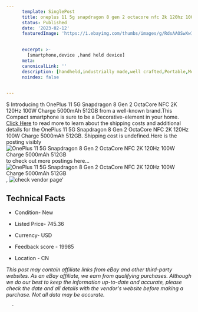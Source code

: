 ```yaml
---
      template: SinglePost
      title: oneplus 11 5g snapdragon 8 gen 2 octacore nfc 2k 120hz 100w charge 5000mah 512gb
      status: Published
      date: '2023-02-12'
      featuredImage: 'https://i.ebayimg.com/thumbs/images/g/RdsAAOSwXw1j3MT0/s-l225.jpg'
       

      excerpt: >-
        [smartphone,device ,hand held device]
      meta:
      canonicalLink: ''
      description: [handheld,industrially made,well crafted,Portable,Mobile,Compact,Convenient,Lightweight,Maneuverable,Man-portable,Miniature,Carriable,Hand-held,Light,Holdable,Transportable,Mobile device,Pocket-sized,On-the-go,Wireless,Cordless,Compact size,Convenient size, smartphone,device ,hand held device]
      noindex: false
      

---
```

$
      Introducing th OnePlus 11 5G Snapdragon 8 Gen 2 OctaCore NFC 2K 120Hz 100W Charge 5000mAh 512GB from a well-known brand.This Compact smartphone is sure to be a Decorative-element in your home. [Click Here](https://www.ebay.com/itm/195545710722?hash=item2d876ec082%3Ag%3ARdsAAOSwXw1j3MT0&mkevt=1&mkcid=1&mkrid=711-53200-19255-0&campid=%253CePNCampaignId%253E&customid=%253CreferenceId%253E&toolid=10049) to read more to learn about the shipping costs and additional details for the OnePlus 11 5G Snapdragon 8 Gen 2 OctaCore NFC 2K 120Hz 100W Charge 5000mAh 512GB. Shipping cost is undefined.Here is the posting visibly ![OnePlus 11 5G Snapdragon 8 Gen 2 OctaCore NFC 2K 120Hz 100W Charge 5000mAh 512GB](https://i.ebayimg.com/thumbs/images/g/RdsAAOSwXw1j3MT0/s-l225.jpg) to check out more postings here... ![OnePlus 11 5G Snapdragon 8 Gen 2 OctaCore NFC 2K 120Hz 100W Charge 5000mAh 512GB](https://i.ebayimg.com/images/g/RdsAAOSwXw1j3MT0/s-l960.jpg), ![check vendor page](https://origin-galleryplus.ebayimg.com/ws/web/195545710722_2_0_1/225x225.jpg,https://origin-galleryplus.ebayimg.com/ws/web/195545710722_3_0_1/225x225.jpg,https://origin-galleryplus.ebayimg.com/ws/web/195545710722_4_0_1/225x225.jpg,https://origin-galleryplus.ebayimg.com/ws/web/195545710722_5_0_1/225x225.jpg,https://origin-galleryplus.ebayimg.com/ws/web/195545710722_6_0_1/225x225.jpg,https://origin-galleryplus.ebayimg.com/ws/web/195545710722_7_0_1/225x225.jpg,https://origin-galleryplus.ebayimg.com/ws/web/195545710722_8_0_1/225x225.jpg,https://origin-galleryplus.ebayimg.com/ws/web/195545710722_9_0_1/225x225.jpg,https://origin-galleryplus.ebayimg.com/ws/web/195545710722_10_0_1/225x225.jpg,https://origin-galleryplus.ebayimg.com/ws/web/195545710722_11_0_1/225x225.jpg,https://origin-galleryplus.ebayimg.com/ws/web/195545710722_12_0_1/225x225.jpg)'

      

 ## Technical Facts 



     
      

 - Condition- New 


      

 - Listed Price- 745.36 


      

 - Currency- USD 


      

 - Feedback score - 19985 


      

 - Location - CN 


      
      

 *_This post may contain affiliate links from eBay and other third-party websites. As an eBay affiliate, we earn from qualifying purchases. Although we do our best to keep the information up-to-date and accurate, please check the date and all details with the vendor's website before making a purchase. Not all data may be accurate._*




      -
